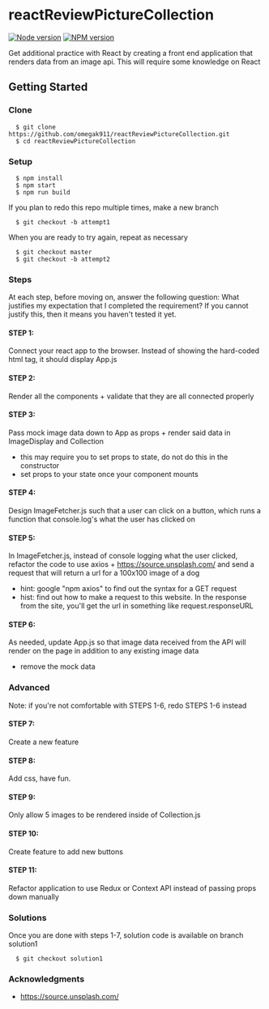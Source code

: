 # reactReviewPictureCollection

[![Node version](https://img.shields.io/badge/node-v8.12.0-blue.svg)](http://nodejs.org/download/)
[![NPM version](https://img.shields.io/badge/npm-6.4.1-blue.svg)](https://www.npmjs.com/get-npm/)

Get additional practice with React by creating a front end application that renders data from an image api.  This will require some knowledge on React

## Getting Started

### Clone
```
  $ git clone https://github.com/omegak911/reactReviewPictureCollection.git
  $ cd reactReviewPictureCollection
```

### Setup
```
  $ npm install
  $ npm start
  $ npm run build
```

If you plan to redo this repo multiple times, make a new branch
```
  $ git checkout -b attempt1
```

When you are ready to try again, repeat as necessary
```
  $ git checkout master
  $ git checkout -b attempt2
```

### Steps
At each step, before moving on, answer the following question: What justifies my expectation that I completed the requirement?  If you cannot justify this, then it means you haven't tested it yet.

#### STEP 1: 
Connect your react app to the browser.  Instead of showing the hard-coded html tag, it should display App.js

#### STEP 2: 
Render all the components + validate that they are all connected properly

#### STEP 3: 
Pass mock image data down to App as props + render said data in ImageDisplay and Collection
  * this may require you to set props to state, do not do this in the constructor
  * set props to your state once your component mounts

#### STEP 4: 
Design ImageFetcher.js such that a user can click on a button, which runs a function that console.log's what the user has clicked on

#### STEP 5:
In ImageFetcher.js, instead of console logging what the user clicked, refactor the code to use axios + https://source.unsplash.com/ and send a request that will return a url for a 100x100 image of a dog
  * hint: google "npm axios" to find out the syntax for a GET request
  * hist: find out how to make a request to this website.  In the response from the site, you'll get the url in something like request.responseURL

#### STEP 6:
As needed, update App.js so that image data received from the API will render on the page in addition to any existing image data
  * remove the mock data

### Advanced
Note: if you're not comfortable with STEPS 1-6, redo STEPS 1-6 instead

#### STEP 7:
Create a new feature

#### STEP 8:
Add css, have fun.

#### STEP 9:
Only allow 5 images to be rendered inside of Collection.js

#### STEP 10:
Create feature to add new buttons

#### STEP 11:
Refactor application to use Redux or Context API instead of passing props down manually

### Solutions
Once you are done with steps 1-7, solution code is available on branch solution1
```
  $ git checkout solution1
```

### Acknowledgments
 * https://source.unsplash.com/